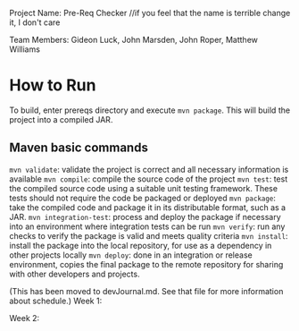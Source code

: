 Project Name: Pre-Req Checker //if you feel that the name is terrible change it, I don't care

Team Members: Gideon Luck, John Marsden, John Roper, Matthew Williams

How to Run
========================
To build, enter prereqs directory and execute `mvn package`. This will build the project into a compiled JAR. 



Maven basic commands
---------------
`mvn validate`: validate the project is correct and all necessary information is available
`mvn compile`: compile the source code of the project
`mvn test`: test the compiled source code using a suitable unit testing framework. These tests should not require the code be packaged or deployed
`mvn package`: take the compiled code and package it in its distributable format, such as a JAR.
`mvn integration-test`: process and deploy the package if necessary into an environment where integration tests can be run
`mvn verify`: run any checks to verify the package is valid and meets quality criteria
`mvn install`: install the package into the local repository, for use as a dependency in other projects locally
`mvn deploy`: done in an integration or release environment, copies the final package to the remote repository for sharing with other developers and projects.





(This has been moved to devJournal.md. See that file for more information about schedule.)
Week 1:

Week 2:


